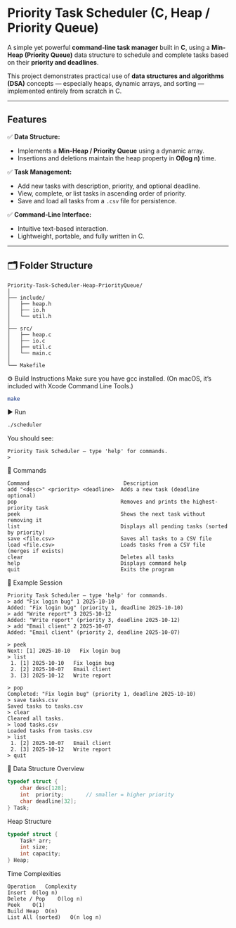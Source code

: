 # Priority Task Scheduler (C, Heap / Priority Queue)

A simple yet powerful **command-line task manager** built in **C**, using a **Min-Heap (Priority Queue)** data structure to schedule and complete tasks based on their **priority and deadlines**.

This project demonstrates practical use of **data structures and algorithms (DSA)** concepts — especially heaps, dynamic arrays, and sorting — implemented entirely from scratch in C.

---

## Features

✅ **Data Structure:**

- Implements a **Min-Heap / Priority Queue** using a dynamic array.
- Insertions and deletions maintain the heap property in **O(log n)** time.

✅ **Task Management:**

- Add new tasks with description, priority, and optional deadline.
- View, complete, or list tasks in ascending order of priority.
- Save and load all tasks from a `.csv` file for persistence.

✅ **Command-Line Interface:**

- Intuitive text-based interaction.
- Lightweight, portable, and fully written in C.

---

## 🗂️ Folder Structure

```text
Priority-Task-Scheduler-Heap-PriorityQueue/
│
├── include/
│   ├── heap.h
│   ├── io.h
│   └── util.h
│
├── src/
│   ├── heap.c
│   ├── io.c
│   ├── util.c
│   └── main.c
│
└── Makefile
```

⚙️ Build Instructions
Make sure you have gcc installed. (On macOS, it’s included with Xcode Command Line Tools.)

```bash
make
```

▶️ Run

```bash
./scheduler
```

You should see:

```text
Priority Task Scheduler — type 'help' for commands.
>
```

🧾 Commands

```text
Command	                             Description
add "<desc>" <priority> <deadline>	Adds a new task (deadline optional)
pop	                                Removes and prints the highest-priority task
peek	                            Shows the next task without removing it
list	                            Displays all pending tasks (sorted by priority)
save <file.csv>	                    Saves all tasks to a CSV file
load <file.csv>	                    Loads tasks from a CSV file (merges if exists)
clear	                            Deletes all tasks
help	                            Displays command help
quit	                            Exits the program
```

🧩 Example Session

```text
Priority Task Scheduler — type 'help' for commands.
> add "Fix login bug" 1 2025-10-10
Added: "Fix login bug" (priority 1, deadline 2025-10-10)
> add "Write report" 3 2025-10-12
Added: "Write report" (priority 3, deadline 2025-10-12)
> add "Email client" 2 2025-10-07
Added: "Email client" (priority 2, deadline 2025-10-07)

> peek
Next: [1] 2025-10-10   Fix login bug
> list
 1. [1] 2025-10-10   Fix login bug
 2. [2] 2025-10-07   Email client
 3. [3] 2025-10-12   Write report

> pop
Completed: "Fix login bug" (priority 1, deadline 2025-10-10)
> save tasks.csv
Saved tasks to tasks.csv
> clear
Cleared all tasks.
> load tasks.csv
Loaded tasks from tasks.csv
> list
 1. [2] 2025-10-07   Email client
 2. [3] 2025-10-12   Write report
> quit
```

💾 Data Structure Overview

```c
typedef struct {
    char desc[128];
    int  priority;       // smaller = higher priority
    char deadline[32];
} Task;
```

Heap Structure

```c
typedef struct {
    Task* arr;
    int size;
    int capacity;
} Heap;
```

Time Complexities

```text
Operation	Complexity
Insert	O(log n)
Delete / Pop	O(log n)
Peek	O(1)
Build Heap	O(n)
List All (sorted)	O(n log n)
```
